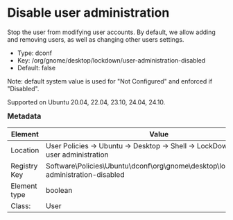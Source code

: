 # Disable user administration

Stop the user from modifying user accounts. By default, we allow adding and removing users, as well as changing other users settings.

- Type: dconf
- Key: /org/gnome/desktop/lockdown/user-administration-disabled
- Default: false

Note: default system value is used for "Not Configured" and enforced if "Disabled".

Supported on Ubuntu 20.04, 22.04, 23.10, 24.04, 24.10.



<span style="font-size: larger;">**Metadata**</span>

| Element      | Value            |
| ---          | ---              |
| Location     | User Policies -> Ubuntu -> Desktop -> Shell -> LockDown -> Disable user administration    |
| Registry Key | Software\Policies\Ubuntu\dconf\org\gnome\desktop\lockdown\user-administration-disabled         |
| Element type | boolean |
| Class:       | User       |
